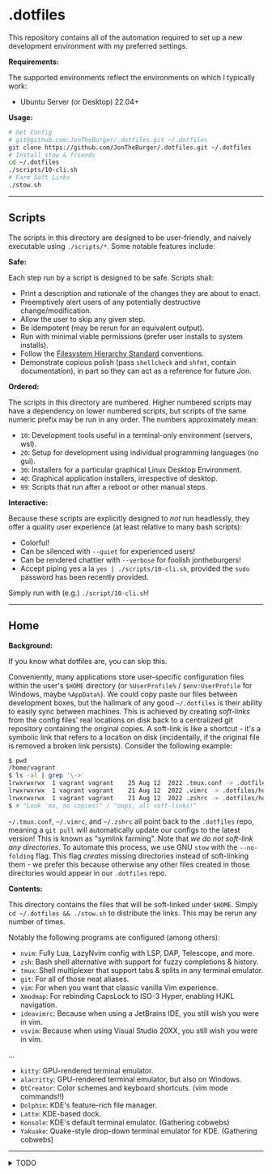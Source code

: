 .dotfiles
=========

This repository contains all of the automation required to set up a new
development environment with my preferred settings.

**Requirements:**

The supported environments reflect the environments on which I typically work:

- Ubuntu Server (or Desktop) 22.04+

**Usage:**

```bash
# Get Config
# git@github.com:JonTheBurger/.dotfiles.git ~/.dotfiles
git clone https://github.com/JonTheBurger/.dotfiles.git ~/.dotfiles
# Install stow & friends
cd ~/.dotfiles
./scripts/10-cli.sh
# Farm Soft Links
./stow.sh
```

--------------------------------------------------------------------------------

Scripts
-------

The scripts in this directory are designed to be user-friendly, and naively
executable using `./scripts/*`. Some notable features include:

**Safe:**

Each step run by a script is designed to be safe. Scripts shall:

- Print a description and rationale of the changes they are about to enact.
- Preemptively alert users of any potentially destructive change/modification.
- Allow the user to skip any given step.
- Be idempotent (may be rerun for an equivalent output).
- Run with minimal viable permissions (prefer user installs to system installs).
- Follow the [Filesystem Hierarchy Standard] conventions.
- Demonstrate copious polish (pass `shellcheck` and `shfmt`, contain
  documentation), in part so they can act as a reference for future Jon.

**Ordered:**

The scripts in this directory are numbered. Higher numbered scripts may have a
dependency on lower numbered scripts, but scripts of the same numeric prefix
may be run in any order. The numbers approximately mean:

- `10`: Development tools useful in a terminal-only environment (servers, wsl).
- `20`: Setup for development using individual programming languages (no gui).
- `30`: Installers for a particular graphical Linux Desktop Environment.
- `40`: Graphical application installers, irrespective of desktop.
- `99`: Scripts that run after a reboot or other manual steps.

**Interactive:**

Because these scripts are explicitly designed to _not_ run headlessly, they
offer a quality user experience (at least relative to many bash scripts):

- Colorful!
- Can be silenced with `--quiet` for experienced users!
- Can be rendered chattier with `--verbose` for foolish jontheburgers!
- Accept piping yes a la `yes | ./scripts/10-cli.sh`, provided the `sudo`
  password has been recently provided.

Simply run with (e.g.) `./script/10-cli.sh`!

--------------------------------------------------------------------------------

Home
----

**Background:**

If you know what dotfiles are, you can skip this.

Conveniently, many applications store user-specific configuration files within
the user's `$HOME` directory (or `%UserProfile%` / `$env:UserProfile` for
Windows, maybe `%AppData%`). We could copy paste our files between development
boxes, but the hallmark of any good `~/.dotfiles` is their ability to easily
sync between machines. This is achieved by creating _soft-links_ from the
config files' real locations on disk back to a centralized git repository
containing the original copies. A soft-link is like a shortcut - it's a
symbolic link that refers to a location on disk (incidentally, if the original
file is removed a broken link persists). Consider the following example:

```bash
$ pwd
/home/vagrant
$ ls -al | grep '\->'
lrwxrwxrwx  1 vagrant vagrant    25 Aug 12  2022 .tmux.conf -> .dotfiles/home/.tmux.conf
lrwxrwxrwx  1 vagrant vagrant    21 Aug 12  2022 .vimrc -> .dotfiles/home/.vimrc
lrwxrwxrwx  1 vagrant vagrant    21 Aug 12  2022 .zshrc -> .dotfiles/home/.zshrc
$ # "Look 'ma, no copies!" / "oops, all soft-links!"
```

`~/.tmux.conf`, `~/.vimrc`, and `~/.zshrc` all point back to the `.dotfiles`
repo, meaning a `git pull` will automatically update our configs to the latest
version! This is known as "symlink farming". Note that _we do not soft-link any
directories_. To automate this process, we use GNU `stow` with the
`--no-folding` flag. This flag _creates_ missing directories instead of
soft-linking them - we prefer this because otherwise any other files created in
those directories would appear in our `.dotfiles` repo.

**Contents:**

This directory contains the files that will be soft-linked under `$HOME`. Simply
`cd ~/.dotfiles && ./stow.sh` to distribute the links. This may be rerun any
number of times.

Notably the following programs are configured (among others):

- `nvim`: Fully Lua, LazyNvim config with LSP, DAP, Telescope, and more.
- `zsh`: Bash shell alternative with support for fuzzy completions & history.
- `tmux`: Shell multiplexer that support tabs & splits in any terminal emulator.
- `git`: For all of those neat aliases.
- `vim`: For when you want that classic vanilla Vim experience.
- `Xmodmap`: For rebinding CapsLock to ISO-3 Hyper, enabling HJKL navigation.
- `ideavimrc`: Because when using a JetBrains IDE, you still wish you were in vim.
- `vsvim`: Because when using Visual Studio 20XX, you still wish you were in vim.

...

- `kitty`: GPU-rendered terminal emulator.
- `alacritty`: GPU-rendered terminal emulator, but also on Windows.
- `QtCreator`: Color schemes and keyboard shortcuts. (vim mode commands!!)
- `Dolphin`: KDE's feature-rich file manager.
- `Latte`: KDE-based dock.
- `Konsole`: KDE's default terminal emulator. (Gathering cobwebs)
- `Yakuake`: Quake-style drop-down terminal emulator for KDE. (Gathering cobwebs)

--------------------------------------------------------------------------------

[Filesystem Hierarchy Standard]: https://refspecs.linuxfoundation.org/FHS_3.0/fhs/index.html

<details>
<summary markdown="span">TODO</summary>

- updatedb exclude /mnt & /media
- neocmake
- if grep -q xmodmap "~/.profile"; then echo "xmodmap ~/.Xmodmap" >> "~/.profile" fi
- vim commentary bash #

</details>
